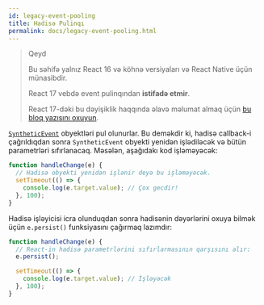 ```yaml
---
id: legacy-event-pooling
title: Hadisə Pulinqı
permalink: docs/legacy-event-pooling.html
---
```


>Qeyd
>
>Bu səhifə yalnız React 16 və köhnə versiyaları və React Native üçün münasibdir.
>
>React 17 vebdə event pulinqından **istifadə etmir**.
>
>React 17-dəki bu dəyişiklik haqqında əlavə məlumat almaq üçün [bu bloq yazısını oxuyun](/blog/2020/08/10/react-v17-rc.html#no-event-pooling).

[`SyntheticEvent`](/docs/events.html) obyektləri pul olunurlar. Bu deməkdir ki, hadisə callback-i çağrıldıqdan sonra `SyntheticEvent` obyekti yenidən işlədiləcək və bütün parametrləri sıfırlanacaq. Məsələn, aşağıdakı kod işləməyəcək:

```javascript
function handleChange(e) {
  // Hadisə obyekti yenidən işlənir deyə bu işləməyəcək.
  setTimeout(() => {
    console.log(e.target.value); // Çox gecdir!
  }, 100);
}
```

Hadisə işləyicisi icra olunduqdan sonra hadisənin dəyərlərini oxuya bilmək üçün `e.persist()` funksiyasını çağırmaq lazımdır:

```javascript
function handleChange(e) {
  // React-in hadisə parametrlərini sıfırlarmasının qarşısını alır:
  e.persist();

  setTimeout(() => {
    console.log(e.target.value); // İşləyəcək
  }, 100);
}
```
